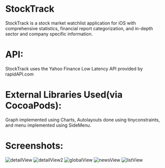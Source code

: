 # StockTrack
StockTrack is a stock market watchlist application for iOS with comprehensive statistics, financial report categorization, and in-depth sector and company specific  information. 

# API:
StockTrack uses the Yahoo Finance Low Latency API provided by rapidAPI.com

# External Libraries Used(via CocoaPods):
Graph implemented using Charts, Autolayouts done using tinyconstraints, and menu implemented using SideMenu.

# Screenshots:
![detailView](https://user-images.githubusercontent.com/19176672/104353137-d04d9280-54c4-11eb-8b0e-06ff9d9c7d9e.png)
![detailView2](https://user-images.githubusercontent.com/19176672/104353152-d3488300-54c4-11eb-88dc-b221215917ba.png)
![globalView](https://user-images.githubusercontent.com/19176672/104353157-d5aadd00-54c4-11eb-9476-f814984683a3.png)
![newsView](https://user-images.githubusercontent.com/19176672/104353167-d93e6400-54c4-11eb-8277-9346a62c809f.png)
![listView](https://user-images.githubusercontent.com/19176672/104353190-dfccdb80-54c4-11eb-8dc8-964a52a6db73.png)
